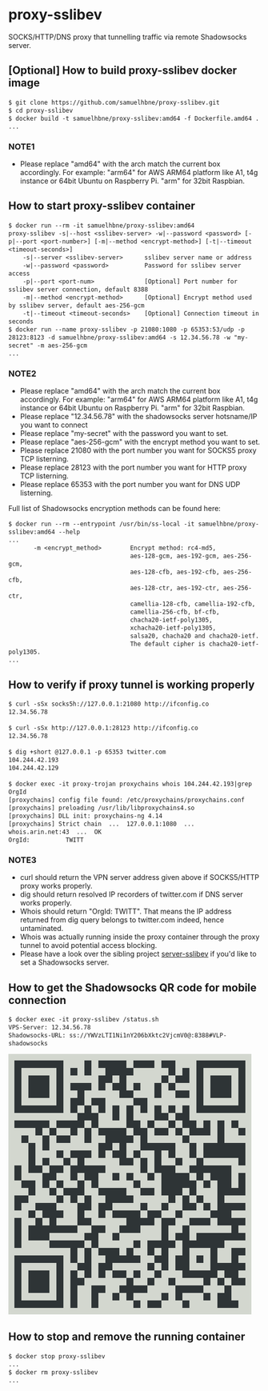 # proxy-sslibev

SOCKS/HTTP/DNS proxy that tunnelling traffic via remote Shadowsocks server.

## [Optional] How to build proxy-sslibev docker image

```shell
$ git clone https://github.com/samuelhbne/proxy-sslibev.git
$ cd proxy-sslibev
$ docker build -t samuelhbne/proxy-sslibev:amd64 -f Dockerfile.amd64 .
...
```

### NOTE1

- Please replace "amd64" with the arch match the current box accordingly. For example: "arm64" for AWS ARM64 platform like A1, t4g instance or 64bit Ubuntu on Raspberry Pi. "arm" for 32bit Raspbian.

## How to start proxy-sslibev container

```shell
$ docker run --rm -it samuelhbne/proxy-sslibev:amd64
proxy-sslibev -s|--host <sslibev-server> -w|--password <password> [-p|--port <port-number>] [-m|--method <encrypt-method>] [-t|--timeout <timeout-seconds>]
    -s|--server <sslibev-server>      sslibev server name or address
    -w|--password <password>          Password for sslibev server access
    -p|--port <port-num>              [Optional] Port number for sslibev server connection, default 8388
    -m|--method <encrypt-method>      [Optional] Encrypt method used by sslibev server, default aes-256-gcm
    -t|--timeout <timeout-seconds>    [Optional] Connection timeout in seconds
$ docker run --name proxy-sslibev -p 21080:1080 -p 65353:53/udp -p 28123:8123 -d samuelhbne/proxy-sslibev:amd64 -s 12.34.56.78 -w "my-secret" -m aes-256-gcm
...
```

### NOTE2

- Please replace "amd64" with the arch match the current box accordingly. For example: "arm64" for AWS ARM64 platform like A1, t4g instance or 64bit Ubuntu on Raspberry Pi. "arm" for 32bit Raspbian.
- Please replace "12.34.56.78" with the shadowsocks server hotsname/IP you want to connect
- Please replace "my-secret" with the password you want to set.
- Please replace "aes-256-gcm" with the encrypt method you want to set.
- Please replace 21080 with the port number you want for SOCKS5 proxy TCP listerning.
- Please replace 28123 with the port number you want for HTTP proxy TCP listerning.
- Please replace 65353 with the port number you want for DNS UDP listerning.

Full list of Shadowsocks encryption methods can be found here:

```shell
$ docker run --rm --entrypoint /usr/bin/ss-local -it samuelhbne/proxy-sslibev:amd64 --help
...
       -m <encrypt_method>        Encrypt method: rc4-md5,
                                  aes-128-gcm, aes-192-gcm, aes-256-gcm,
                                  aes-128-cfb, aes-192-cfb, aes-256-cfb,
                                  aes-128-ctr, aes-192-ctr, aes-256-ctr,
                                  camellia-128-cfb, camellia-192-cfb,
                                  camellia-256-cfb, bf-cfb,
                                  chacha20-ietf-poly1305,
                                  xchacha20-ietf-poly1305,
                                  salsa20, chacha20 and chacha20-ietf.
                                  The default cipher is chacha20-ietf-poly1305.
...
```

## How to verify if proxy tunnel is working properly

```shell
$ curl -sSx socks5h://127.0.0.1:21080 http://ifconfig.co
12.34.56.78

$ curl -sSx http://127.0.0.1:28123 http://ifconfig.co
12.34.56.78

$ dig +short @127.0.0.1 -p 65353 twitter.com
104.244.42.193
104.244.42.129

$ docker exec -it proxy-trojan proxychains whois 104.244.42.193|grep OrgId
[proxychains] config file found: /etc/proxychains/proxychains.conf
[proxychains] preloading /usr/lib/libproxychains4.so
[proxychains] DLL init: proxychains-ng 4.14
[proxychains] Strict chain  ...  127.0.0.1:1080  ...  whois.arin.net:43  ...  OK
OrgId:          TWITT
```

### NOTE3

- curl should return the VPN server address given above if SOCKS5/HTTP proxy works properly.
- dig should return resolved IP recorders of twitter.com if DNS server works properly.
- Whois should return "OrgId: TWITT". That means the IP address returned from dig query belongs to twitter.com indeed, hence untaminated.
- Whois was actually running inside the proxy container through the proxy tunnel to avoid potential access blocking.
- Please have a look over the sibling project [server-sslibev](https://github.com/samuelhbne/vpn-launchpad/tree/master/server-sslibev) if you'd like to set a Shadowsocks server.

## How to get the Shadowsocks QR code for mobile connection

```shell
$ docker exec -it proxy-sslibev /status.sh
VPS-Server: 12.34.56.78
Shadowsocks-URL: ss://YWVzLTI1Ni1nY206bXktc2VjcmV0@:8388#VLP-shadowsocks
```

![QR code example](https://github.com/samuelhbne/vpn-launchpad/blob/master/images/qr-sslibev.png)

## How to stop and remove the running container

```shell
$ docker stop proxy-sslibev
...
$ docker rm proxy-sslibev
...
```
